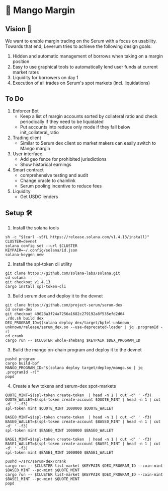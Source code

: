 # 🥭 Mango Margin

## Vision 💫

We want to enable margin trading on the Serum with a focus on usability. Towards that end, Leverum tries to achieve the following design goals:

1. Hidden and automatic management of borrows when taking on a margin position
2. Easy to use graphical tools to automatically lend user funds at current market rates
3. Liquidity for borrowers on day 1
4. Execution of all trades on Serum's spot markets (incl. liquidations)

## To Do
1. Enforcer Bot
    * Keep a list of margin accounts sorted by collateral ratio and check periodically if they need to be liquidated
    * Put accounts into reduce only mode if they fall below init_collateral_ratio
2. Trading client
    * Similar to Serum dex client so market makers can easily switch to Mango margin
3. User interface
    * Add geo fence for prohibited jurisdictions
    * Show historical earnings
4. Smart contract
    * comprehensive testing and audit
    * Change oracle to chainlink
    * Serum pooling incentive to reduce fees
5. Liquidity
    * Get USDC lenders

## Setup 🛠

1. Install the solana tools

```
sh -c "$(curl -sSfL https://release.solana.com/v1.4.13/install)"
CLUSTER=devnet
solana config set --url $CLUSTER
KEYPAIR=~/.config/solana/id.json
solana-keygen new
```

2. Install the spl-token cli utility

```
git clone https://github.com/solana-labs/solana.git
cd solana
git checkout v1.4.13
cargo install spl-token-cli
```

3. Build serum dex and deploy it to the devnet

```
git clone https://github.com/project-serum/serum-dex
cd serum-dex
git checkout 49628a3f24a7256a1682c279192a8f535efd2d64
./do.sh build dex
DEX_PROGRAM_ID=$(solana deploy dex/target/bpfel-unknown-unknown/release/serum_dex.so --use-deprecated-loader | jq .programId -r)
cd crank
cargo run -- $CLUSTER whole-shebang $KEYPAIR $DEX_PROGRAM_ID
```

3. Build the mango on-chain program and deploy it to the devnet

```
pushd program
cargo build-bpf
MANGO_PROGRAM_ID="$(solana deploy target/deploy/mango.so | jq .programId -r)"
popd
```

4. Create a few tokens and serum-dex spot-markets

```
QUOTE_MINT=$(spl-token create-token  | head -n 1 | cut -d' ' -f3)
QUOTE_WALLET=$(spl-token create-account $QUOTE_MINT | head -n 1 | cut -d' ' -f3)
spl-token mint $QUOTE_MINT 1000000 $QUOTE_WALLET

BASE0_MINT=$(spl-token create-token  | head -n 1 | cut -d' ' -f3)
BASE0_WALLET=$(spl-token create-account $BASE0_MINT | head -n 1 | cut -d' ' -f3)
spl-token mint $BASE0_MINT 1000000 $BASE0_WALLET

BASE1_MINT=$(spl-token create-token  | head -n 1 | cut -d' ' -f3)
BASE1_WALLET=$(spl-token create-account $BASE1_MINT | head -n 1 | cut -d' ' -f3)
spl-token mint $BASE1_MINT 1000000 $BASE1_WALLET

pushd ~/src/serum-dex/crank
cargo run -- $CLUSTER list-market $KEYPAIR $DEX_PROGRAM_ID --coin-mint $BASE0_MINT --pc-mint $QUOTE_MINT
cargo run -- $CLUSTER list-market $KEYPAIR $DEX_PROGRAM_ID --coin-mint $BASE1_MINT --pc-mint $QUOTE_MINT
popd

```



